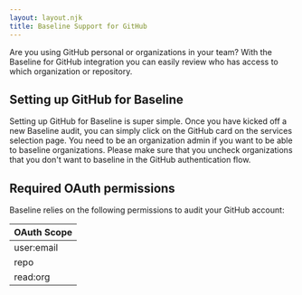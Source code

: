 ```yaml
---
layout: layout.njk
title: Baseline Support for GitHub
---
```


Are you using GitHub personal or organizations in your team? 
With the Baseline for GitHub integration you can easily review who has access to which organization or repository.

## Setting up GitHub for Baseline

Setting up GitHub for Baseline is super simple. Once you have kicked off a new Baseline audit, you can simply click on the GitHub card on the services selection page. 
You need to be an organization admin if you want to be able to baseline organizations.
Please make sure that you uncheck organizations that you don't want to baseline in the GitHub authentication flow.

## Required OAuth permissions

Baseline relies on the following permissions to audit your GitHub account:

| OAuth Scope |
|-------------|
| user:email  |
| repo        |       
| read:org    |


